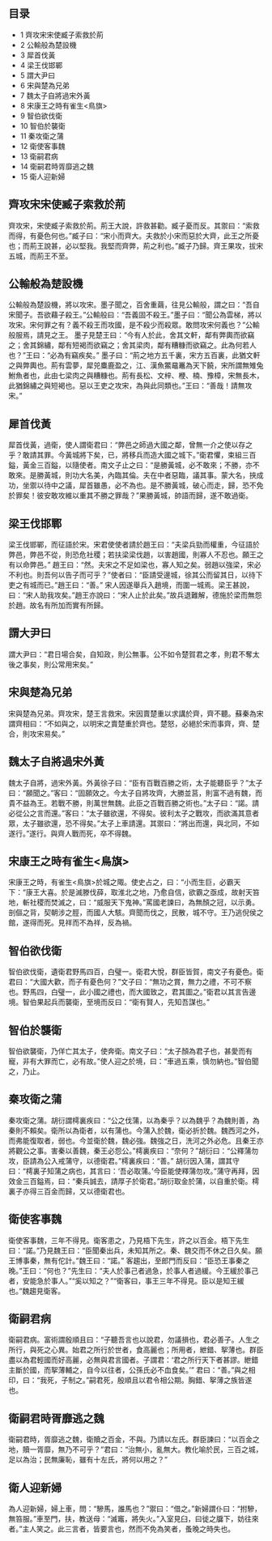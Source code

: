 ## 目录

-   1 齊攻宋宋使臧子索救於荊
-   2 公輸般為楚設機
-   3 犀首伐黃
-   4 梁王伐邯鄲
-   5 謂大尹曰
-   6 宋與楚為兄弟
-   7 魏太子自將過宋外黃
-   8 宋康王之時有雀生<鳥旗\>
-   9 智伯欲伐衛
-   10 智伯於襲衛
-   11 秦攻衛之蒲
-   12 衛使客事魏
-   13 衛嗣君病
-   14 衛嗣君時胥靡逃之魏
-   15 衛人迎新婦

##  齊攻宋宋使臧子索救於荊

齊攻宋，宋使臧子索救於荊。荊王大說，許救甚勸。臧子憂而反。其禦曰：“索救而得，有憂色何也。”臧子曰：“宋小而齊大。夫救於小宋而惡於大齊，此王之所憂也；而荊王說甚，必以堅我。我堅而齊弊，荊之利也。”臧子乃歸。齊王果攻，拔宋五城，而荊王不至。

##  公輸般為楚設機

公輸般為楚設機，將以攻宋。墨子聞之，百舍重繭，往見公輸般，謂之曰：“吾自宋聞子。吾欲藉子殺王。”公輸般曰：“吾義固不殺王。”墨子曰：“聞公為雲梯，將以攻宋。宋何罪之有？義不殺王而攻國，是不殺少而殺眾。敢問攻宋何義也？”公輸般服焉，請見之王。
墨子見楚王曰：“今有人於此，舍其文軒，鄰有弊輿而欲竊之；舍其錦繡，鄰有短褐而欲竊之；舍其梁肉，鄰有糟糠而欲竊之。此為何若人也？”王曰：“必為有竊疾矣。”
墨子曰：“荊之地方五千裏，宋方五百裏，此猶文軒之與弊輿也。荊有雲夢，犀兕麋鹿盈之，江、漢魚鱉黿鼉為天下饒，宋所謂無雉兔鮒魚者也，此由七梁肉之與糟糠也。荊有長松、文梓、楩、楠、豫樟，宋無長木，此猶錦繡之與短褐也。惡以王吏之攻宋，為與此同類也。”王曰：“善哉！請無攻宋。”

##  犀首伐黃

犀首伐黃，過衛，使人謂衛君曰：“弊邑之師過大國之鄰，曾無一介之使以存之乎？敢請其罪。今黃城將下矣，已，將移兵而造大國之城下。”衛君懼，束組三百鎰，黃金三百鎰，以隨使者。南文子止之曰：“是勝黃城，必不敢來；不勝，亦不敢來。是勝黃城，則功大名美，內臨其倫。夫在中者惡臨，議其事。蒙大名，挾成功，坐禦以待中之議，犀首雖愚，必不為也。是不勝黃城，破心而走，歸，恐不免於罪矣！彼安敢攻維以重其不勝之罪哉？”果勝黃城，帥語而歸，遂不敢過衛。　

##  梁王伐邯鄲

梁王伐邯鄲，而征語於宋。宋君使使者請於趙王曰：“夫梁兵勁而權重，今征語於弊邑，弊邑不從，則恐危社稷；若扶梁梁伐趙，以害趙國，則寡人不忍也。願王之有以命弊邑。”
趙王曰：“然。夫宋之不足如梁也，寡人知之矣。弱趙以強梁，宋必不利也。則吾何以告子而可乎？”使者曰：“臣請受邊城，徐其公而留其日，以待下吏之有城而已。”趙王曰：“善。”
宋人因遂舉兵入趙境，而圍一城焉。梁王甚說，曰：“宋人助我攻矣。”趙王亦說曰：“宋人止於此矣。”故兵退難解，德施於梁而無怨於趙。故名有所加而實有所歸。

##  謂大尹曰

謂大尹曰：“君日場合矣，自知政，則公無事。公不如令楚賀君之孝，則君不奪太後之事矣，則公常用宋矣。”

##  宋與楚為兄弟

宋與楚為兄弟。齊攻宋，楚王言救宋。宋因賣楚重以求講於齊，齊不聽。蘇秦為宋謂齊相曰：“不如與之，以明宋之賣楚重於齊也。楚怒，必絕於宋而事齊，齊、楚合，則攻宋易矣。”

##  魏太子自將過宋外黃

魏太子自將，過宋外黃。外黃徐子曰：“臣有百戰百勝之術，太子能聽臣乎？”太子曰：“願聞之。”客曰：“固願效之。今太子自將攻齊，大勝並莒，則富不過有魏，而貴不益為王。若戰不勝，則萬世無魏。此臣之百戰百勝之術也。”太子曰：“諾。請必從公之言而還。”客曰：“太子雖欲還，不得矣。彼利太子之戰攻，而欲滿其意者眾，太子雖欲還，恐不得矣。”太子上車請還。其禦曰：“將出而還，與北同，不如遂行。”遂行。與齊人戰而死，卒不得魏。

##  宋康王之時有雀生<鳥旗\>

宋康王之時，有雀生<鳥旗\>於城之陬。使史占之，曰：“小而生巨，必霸天下：“康王大喜。於是滅滕伐薛，取淮北之地，乃愈自信，欲霸之亟成，故射天笞地，斬社稷而焚滅之，曰：“威服天下鬼神。”罵國老諫曰，為無顏之冠，以示勇。剖傴之背，契朝涉之脛，而國人大駭。齊聞而伐之，民散，城不守。王乃逃倪侯之館，遂得而死。見祥而不為祥，反為禍。

##  智伯欲伐衛

智伯欲伐衛，遺衛君野馬四百，白璧一。衛君大悅，群臣皆賀，南文子有憂色。衛君曰：“大國大歡，而子有憂色何？”文子曰：“無功之賞，無力之禮，不可不察也。野馬四，白璧一，此小國之禮也，而大國致之，君其圖之。”衛君以其言告邊境。智伯果起兵而襲衛，至境而反曰：“衛有賢人，先知吾謀也。”

##  智伯於襲衛

智伯欲襲衛，乃佯亡其太子，使奔衛。南文子曰：“太子顏為君子也，甚愛而有寵，非有大罪而亡，必有故。”使人迎之於境，曰：“車過五乘，慎勿納也。”智伯聞之，乃止。

##  秦攻衛之蒲

秦攻衛之蒲。胡衍謂樗裏疾曰：“公之伐蒲，以為秦乎？以為魏乎？為魏則善，為秦則不賴矣。衛所以為衛者，以有蒲也。今蒲入於魏，衛必折於魏。魏西河之外，而弗能復取者，弱也。今並衛於魏，魏必強。魏強之日，洗河之外必危。且秦王亦將觀公之事。害秦以善魏，秦王必怨公。”樗裏疾曰：“奈何？”胡衍曰：“公釋蒲勿攻，臣請為公入戒蒲守，以德衛君。”樗裏疾曰：“善。”
胡衍因入蒲，謂其守曰：“樗裏子知蒲之病也，其言曰：‘吾必取蒲。’今臣能使釋蒲勿攻。”蒲守再拜，因效金三百鎰焉，曰：“秦兵誠去，請厚子於衛君。”胡衍取金於蒲，以自重於衛。樗裏子亦得三百金而歸，又以德衛君也。

##  衛使客事魏

衛使客事魏，三年不得見。衛客患之，乃見梧下先生，許之以百金。梧下先生曰：“諾。”乃見魏王曰：“臣聞秦出兵，未知其所之。秦、魏交而不休之日久矣。願王博事秦，無有佗計。”魏王曰：“諾。”
客趨出，至郎門而反曰：“臣恐王事秦之晚。”王曰：“何也？”先生曰：“夫人於事己者過急，於事人者過緩。今王緩於事己者，安能急於事人。”“奚以知之？”“衛客曰，事王三年不得見。臣以是知王緩也。”魏趨見衛客。

##  衛嗣君病

衛嗣君病。富術謂殷順且曰：“子聽吾言也以說君，勿議損也，君必善子。人生之所行，與死之心異。始君之所行於世者，食高麗也；所用者，紲錯、挐薄也。群臣盡以為君輕國而好高麗，必無與君言國者。子謂君：‘君之所行天下者甚謬。紲錯主斷於國，而挐薄輔之，自今以往者，公孫氏必不血食矣。’”
君曰：“善。”與之相印，曰：“我死，子制之。”嗣君死，殷順且以君令相公期。胸錯、挐薄之族皆遂也。

##  衛嗣君時胥靡逃之魏

衛嗣君時，胥靡逃之魏，衛贖之百金，不與。乃請以左氏。群臣諫曰：“以百金之地，贖一胥靡，無乃不可乎？”君曰：“治無小，亂無大。教化喻於民，三百之城，足以為治；民無廉恥，雖有十左氏，將何以用之？”

##  衛人迎新婦

為人迎新婦，婦上車，問：“驂馬，誰馬也？”禦曰：“借之。”新婦謂仆曰：“拊驂，無笞服。”車至門，扶，教送母：“滅竈，將失火。”入室見臼，曰徙之牖下，妨往來者。”主人笑之。此三言者，皆要言也，然而不免為笑者，蚤晚之時失也。

